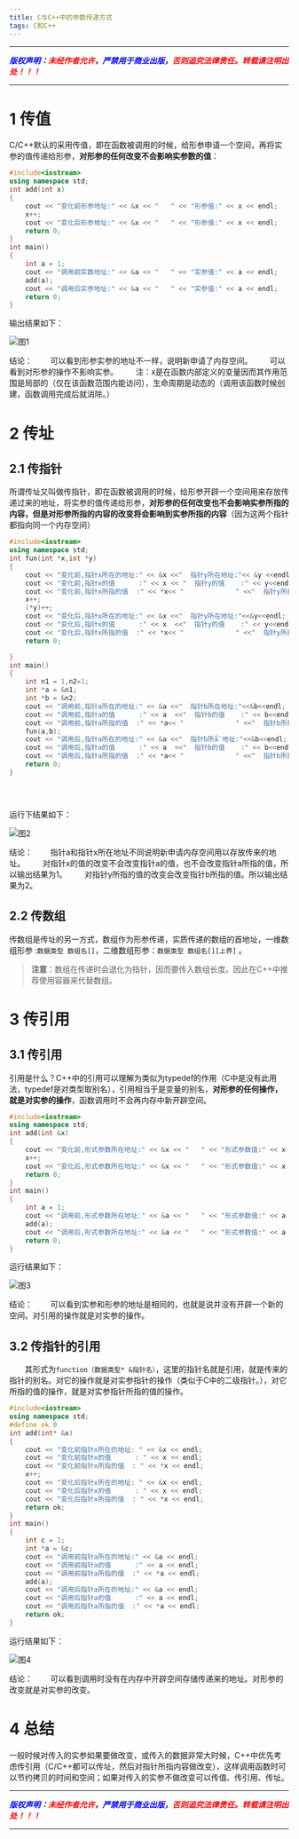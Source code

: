 ```yaml
---
title: C与C++中的参数传递方式
tags: C和C++
---
```


------

***<font color=blue>版权声明</font>：<font color=red>未经作者允许</font>，<font color=blue>严禁用于商业出版</font>，<font color=red>否则追究法律责任。转载请注明出处！！！</font>***

------


# 1 传值

C/C++默认的采用传值，即在函数被调用的时候，给形参申请一个空间，再将实参的值传递给形参，**对形参的任何改变不会影响实参数的值**：

```c++
#include<iostream>
using namespace std;
int add(int x)
{
	cout << "变化前形参地址:" << &x << "   " << "形参值:" << x << endl;
	x++;
	cout << "变化后形参地址:" << &x << "   " << "形参值:" << x << endl;
	return 0;
}
int main()
{
	int a = 1;
	cout << "调用前实数地址:" << &a << "   " << "实参值:" << a << endl;
	add(a);
	cout << "调用后实参地址:" << &a << "   " << "实参值:" << a << endl;
	return 0;
}
```

输出结果如下：

![图1](https://www.github.com/liao20081228/blog/raw/master/图片/C与C++中的参数传递方式/图1.jpg)

结论：
&emsp;&emsp;可以看到形参实参的地址不一样，说明新申请了内存空间。
&emsp;&emsp;可以看到对形参的操作不影响实参。
&emsp;&emsp;注：x是在函数内部定义的变量因而其作用范围是局部的（仅在该函数范围内能访问），生命周期是动态的（调用该函数时候创建，函数调用完成后就消除。）

# 2 传址
## 2.1 传指针
所谓传址又叫做传指针，即在函数被调用的时候，给形参开辟一个空间用来存放传递过来的地址，将实参的值传递给形参，**对形参的任何改变也不会影响实参所指的内容，但是对形参所指的内容的改变将会影响到实参所指的内容**（因为这两个指针都指向同一个内存空间）

```c++
#include<iostream>
using namespace std;
int fun(int *x,int *y)
{
	cout << "变化前,指针x所在的地址:" << &x <<"  指针y所在地址:"<< &y <<endl;
	cout << "变化前,指针x的值      :" << x << "  指针y的值    :" << y<<endl;
	cout << "变化前,指针x所指的值  :" << *x<< "             " <<"  指针y所指的值:"<< *y<<endl;
	x++;
	(*y)++;
	cout << "变化后,指针x所在的地址:" << &x <<"  指针y所在地址:"<<&y<<endl;
	cout << "变化后,指针x的值      :" << x  <<"  指针y的值    :" << y<<endl;
	cout << "变化后,指针x所指的值  :" << *x<< "             " <<"  指针y所指的值:"<< *y<<endl;
	return 0;

}
int main()
{
	int n1 = 1,n2=1;
	int *a = &n1;
	int *b = &n2;
	cout << "调用前,指针a所在的地址:" << &a <<"  指针b所在地址:"<<&b<<endl;
	cout << "调用前,指针a的值      :" << a  <<"  指针b的值    :" << b<<endl;
	cout << "调用前,指针a所指的值  :" << *a<< "             " <<"  指针b所指的值:"<< *b<<endl;
	fun(a,b);
	cout << "调用后,指针a所在的地址:" << &a <<"  指针b所å¨地址:"<<&b<<endl;
	cout << "调用后,指针a的值      :" << a  <<"  指针b的值    :" << b<<endl;
	cout << "调用后,指针a所指的值  :" << *a<< "             " <<"  指针b所指的值:"<< *b<<endl;
	return 0;
}   


  
```

运行下结果如下：

![图2](https://www.github.com/liao20081228/blog/raw/master/图片/C与C++中的参数传递方式/图2.jpg)

结论：
&emsp;&emsp;指针a和指针x所在地址不同说明新申请内存空间用以存放传来的地址。
&emsp;&emsp;对指针x的值的改变不会改变指针a的值，也不会改变指针a所指的值，所以输出结果为1。
&emsp;&emsp;对指针y所指的值的改变会改变指针b所指的值。所以输出结果为2。

## 2.2 传数组
传数组是传址的另一方式，数组作为形参传递，实质传递的数组的首地址，一维数组形参 :`数据类型 数组名[]`，二维数组形参：`数据类型 数组名[][上界]` 。

>**注意**：数组在传递时会退化为指针，因而要传入数组长度。因此在C++中推荐使用容器来代替数组。


# 3 传引用
## 3.1 传引用
引用是什么？C++中的引用可以理解为类似为typedef的作用（C中是没有此用法，typedef是对类型取别名），引用相当于是变量的别名，**对形参的任何操作，就是对实参的操作**，函数调用时不会再内存中新开辟空间。

```c++
#include<iostream>
using namespace std;
int add(int &x)
{
	cout << "变化前,形式参数所在地址:" << &x << "   " << "形式参数值:" << x << endl;
	x++;
	cout << "变化后,形式参数所在地址:" << &x << "   " << "形式参数值:" << x << endl;
	return 0;
}
int main()
{
	int a = 1;
	cout << "调用前,形式参数所在地址:" << &a << "   " << "形式参数值:" << a << endl;
	add(a);
	cout << "调用后,形式参数所在地址:" << &a << "   " << "形式参数值:" << a << endl;
	return 0;
}
```
运行结果如下：

![图3](https://www.github.com/liao20081228/blog/raw/master/图片/C与C++中的参数传递方式/图3.jpg)

结论：
&emsp;&emsp;可以看到实参和形参的地址是相同的，也就是说并没有开辟一个新的空间。对引用的操作就是对实参的操作。


## 3.2 传指针的引用
&emsp;&emsp;其形式为`function（数据类型* &指针名）`，这里的指针名就是引用，就是传来的指针的别名。对它的操作就是对实参指针的操作（类似于C中的二级指针。），对它所指的值的操作，就是对实参指针所指的值的操作。

```c++
#include<iostream>
using namespace std;
#define ok 0
int add(int* &x)
{
	cout << "变化前指针x所在的地址: " << &x << endl;
	cout << "变化前指针x的值      : " << x << endl;
	cout << "变化前指针x所指的值  : " << *x << endl;
	x++;
    cout << "变化后指针x所在的地址: " << &x << endl;
	cout << "变化后指针x的值      : " << x << endl;
	cout << "变化后指针x所指的值  : " << *x << endl;
	return ok;
}
int main()
{
	int c = 1;
	int *a = &c;
	cout << "调用前指针a所在的地址:" << &a << endl;
	cout << "调用前指针a的值      :" << a << endl;
	cout << "调用前指针a所指的值  :" << *a << endl;
	add(a);
	cout << "调用后指针a所在的地址:" << &a << endl;
	cout << "调用后指针a的值      :" << a << endl;
	cout << "调用后指针a所指的值  :" << *a << endl;
	return ok;
}
```

运行结果如下：

![图4](https://www.github.com/liao20081228/blog/raw/master/图片/C与C++中的参数传递方式/图4.jpg)

结论：
&emsp;&emsp;可以看到调用时没有在内存中开辟空间存储传递来的地址。对形参的改变就是对实参的改变。

# 4 总结

一般时候对传入的实参如果要做改变，或传入的数据非常大时候，C\+\+中优先考虑传引用（C/C\+\+都可以传址，然后对指针所指内容做改变），这样调用函数时可以节约拷贝的时间和空间；如果对传入的实参不做改变可以传值、传引用、传址。



------

***<font color=blue>版权声明</font>：<font color=red>未经作者允许</font>，<font color=blue>严禁用于商业出版</font>，<font color=red>否则追究法律责任。转载请注明出处！！！</font>***

------
